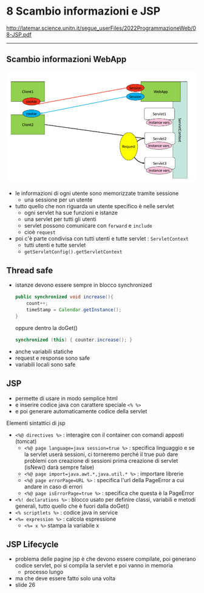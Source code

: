 # 8 Scambio informazioni e JSP
http://latemar.science.unitn.it/segue_userFiles/2022ProgrammazioneWeb/08-JSP.pdf

---
## Scambio informazioni WebApp
![webAppInformationSchema](/Content/webAppInformationSchema.png)

- le informazioni di ogni utente sono memorizzate tramite sessione
	- una sessione per un utente
- tutto quello che non riguarda un utente specifico è nelle servlet
	- ogni servlet ha sue funzioni e istanze
	- una servlet per tutti gli utenti
	- servlet possono comunicare con `forward` e `include`
	- cioè `request`
- poi c'è parte condivisa con tutti utenti e tutte servlet : `ServletContext`
	- tutti utenti e tutte servlet
	- `getServletConfig().getServletContext`


## Thread safe
- istanze devono essere sempre in blocco synchronized
	```java
	public synchronized void increase(){
		count++;
		timeStamp = Calendar.getInstance();
	}
	```
	oppure dentro la doGet()
	```java
	synchronized (this) { counter.increase(); }
	```
- anche variabili statiche
- request e response sono safe
- variabili locali sono safe


## JSP
- permette di usare in modo semplice html
- e inserire codice java con carattere speciale `<% %>`
- e poi generare automaticamente codice della servlet

Elementi sintattici di jsp
- `<%@ directives %>` : interagire con il container con comandi apposti (tomcat) 
	- `<%@ page language=java session=true %>` : specifica linguaggio e se la servlet userà sessioni, ci torneremo perché il true può dare problemi con creazione di sessioni prima creazione di servlet (isNew() darà sempre false)
	- `<%@ page import=java.awt.*,java.util.* %>` : importare librerie
	- `<%@ page errorPage=URL %>` : specifica l'url della PageError a cui andare in caso di errori
	- `<%@ page isErrorPage=true %>` : specifica che questa è la PageError
- `<%! declarations %>` : blocco usato per definire classi, variabili e metodi generali, tutto quello che è fuori dalla doGet()
- `<% scriptlets %>` : codice java in service
- `<%= expression %>` : calcola espressione
	- `<%= x %>` stampa la variabile x


## JSP Lifecycle
- problema delle pagine jsp è che devono essere compilate, poi generano codice servlet, poi si compila la servlet e poi vanno in memoria
	- processo lungo
- ma che deve essere fatto solo una volta
- slide 26
